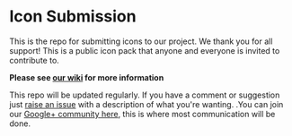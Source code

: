 # Icon Submission
This is the repo for submitting icons to our project. We thank you for all support!
This is a public icon pack that anyone and everyone is invited to contribute to.

**Please see [our wiki](https://github.com/materialos/Icons/wiki) for more information**

This repo will be updated regularly. If you have a comment or suggestion just [raise an issue](https://github.com/materialos/Icons/issues) with a description of what you're wanting. .You can join our [Google+ community here](http://goo.gl/yaGBvL), this is where most communication will be done.
